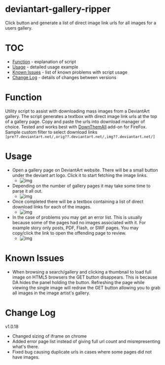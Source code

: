 # deviantart-gallery-ripper
Click button and generate a list of direct image link urls for all images for a users gallery.

# TOC 
* [Function](#function) - explanation of script
* [Usage](#usage) - detailed usage example
* [Known Issues](#known-issues) - list of known problems with script usage
* [Change Log](#change-log) - details of changes between versions

# Function
Utility script to assist with downloading mass images from a DeviantArt gallery.
The script generates a textbox with direct image link urls at the top of a gallery page. Copy and paste the urls into download manager of choice. Tested and works best with [DownThemAll](https://addons.mozilla.org/en-US/firefox/addon/downthemall/) add-on for FireFox. Sample custom filter to select download links `[pre??.deviantart.net/,orig??.deviantart.net/,img??.deviantart.net/]`

# Usage <a name="usage"></a>
* Open a gallery page on DeviantArt website. There will be a small button under the deviant art logo. Click it to start fetching the image links. 
  * ![img](http://i.imgur.com/mYsrmSb.png)
* Depending on the number of gallery pages it may take some time to parse it all out.
  * ![img](http://i.imgur.com/xKDH4Cf.png)
* Once completed there will be a textbox containing a list of direct download links for each of the images.
  * ![img](http://i.imgur.com/jXmlU18.png)
* In the case of problems you may get an error list. This is usually because some of the pages had no images associated with it. For example story only posts, PDF, Flash, or SWF pages. You may copy/click the link to open the offending page to review.
  * ![img](http://i.imgur.com/jXmlU18.png)

# Known Issues  <a name="known-issues"></a>
* When browsing a search/gallery and clicking a thumbnail to load full image on HTML5 browsers the GET button disappears. This is because DA hides the panel holding the button. Refreshing the page while viewing the single image will redraw the GET button allowing you to grab all images in the image artist's gallery.

# Change Log <a name="change-log"></a>
v1.0.18
* Changed sizing of iframe on chrome
* Added error page list instead of giving full url count and misrepresenting what's there.
* Fixed bug causing duplicate urls in cases where some pages did not have images.
